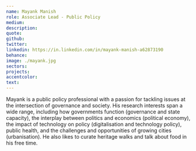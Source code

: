 ```yaml
---
name: Mayank Manish
role: Associate Lead - Public Policy
medium:
description:
quote: 
github:
twitter: 
linkedin: https://in.linkedin.com/in/mayank-manish-a62873190
behance:
image: ./mayank.jpg
sectors:
projects:
accentcolor:
text: 
---
```

Mayank is a public policy professional with a passion for tackling issues at the intersection of governance and society. His research interests span a wide range, including how governments function (governance and state capacity), the interplay between politics and economics (political economy), the impact of technology on policy (digitalisation and technology policy), public health, and the challenges and opportunities of growing cities (urbanisation). He also likes to curate heritage walks and talk about food in his free time.